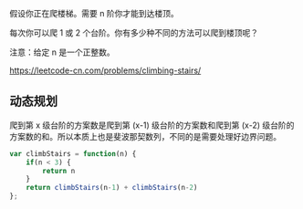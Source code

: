 假设你正在爬楼梯。需要 n 阶你才能到达楼顶。

每次你可以爬 1 或 2 个台阶。你有多少种不同的方法可以爬到楼顶呢？

注意：给定 n 是一个正整数。

https://leetcode-cn.com/problems/climbing-stairs/


## 动态规划

爬到第 x 级台阶的方案数是爬到第 (x-1) 级台阶的方案数和爬到第 (x-2) 级台阶的方案数的和。所以本质上也是斐波那契数列，不同的是需要处理好边界问题。

```js
var climbStairs = function(n) {
    if(n < 3) {
        return n
    }
    return climbStairs(n-1) + climbStairs(n-2)
};
```